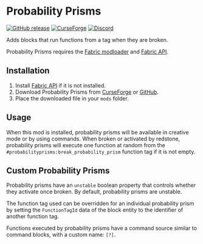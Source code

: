 # Probability Prisms

[![GitHub release](https://img.shields.io/github/release/haykam821/Probability-Prisms.svg?style=popout&label=github)](https://github.com/haykam821/Probability-Prisms/releases/latest)
[![CurseForge](https://img.shields.io/static/v1?style=popout&label=curseforge&message=project&color=6441A4)](https://www.curseforge.com/minecraft/mc-mods/probability-prisms)
[![Discord](https://img.shields.io/static/v1?style=popout&label=chat&message=discord&color=7289DA)](https://discord.gg/YtnXecuAwF)

Adds blocks that run functions from a tag when they are broken.

Probability Prisms requires the [Fabric modloader](https://fabricmc.net/use/) and [Fabric API](https://www.curseforge.com/minecraft/mc-mods/fabric-api).

## Installation

1. Install [Fabric API](https://www.curseforge.com/minecraft/mc-mods/fabric-api) if it is not installed.
2. Download Probability Prisms from [CurseForge](https://www.curseforge.com/minecraft/mc-mods/probability-prisms/files) or [GitHub](https://github.com/haykam821/Probability-Prisms/releases).
3. Place the downloaded file in your `mods` folder.

## Usage

When this mod is installed, probability prisms will be available in creative mode or by using commands. When broken or activated by redstone, probability prisms will execute one function at random from the `#probabilityprisms:break_probability_prism` function tag if it is not empty.

## Custom Probability Prisms

Probability prisms have an `unstable` boolean property that controls whether they activate once broken. By default, probability prisms are unstable.

The function tag used can be overridden for an individual probability prism by setting the `FunctionTagId` data of the block entity to the identifier of another function tag.

Functions executed by probability prisms have a command source similar to command blocks, with a custom name: `[?]`.
